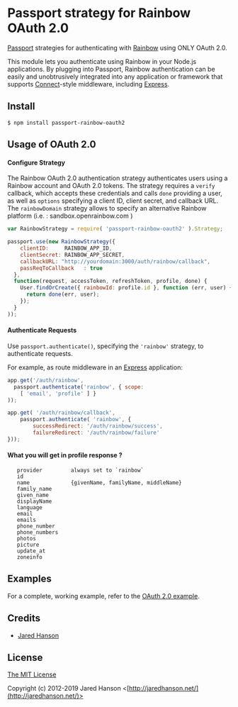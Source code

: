 # Passport strategy for Rainbow OAuth 2.0

[Passport](http://passportjs.org/) strategies for authenticating with [Rainbow](http://www.openrainbow.com/)
using ONLY OAuth 2.0.

This module lets you authenticate using Rainbow in your Node.js applications.
By plugging into Passport, Rainbow authentication can be easily and
unobtrusively integrated into any application or framework that supports
[Connect](http://www.senchalabs.org/connect/)-style middleware, including
[Express](http://expressjs.com/).

## Install

    $ npm install passport-rainbow-oauth2

## Usage of OAuth 2.0

#### Configure Strategy

The Rainbow OAuth 2.0 authentication strategy authenticates users using a Rainbow
account and OAuth 2.0 tokens.  The strategy requires a `verify` callback, which
accepts these credentials and calls `done` providing a user, as well as
`options` specifying a client ID, client secret, and callback URL.
The `rainbowDomain` strategy allows  to specify an alternative Rainbow platform (i.e. : sandbox.openrainbow.com )

```Javascript
var RainbowStrategy = require( 'passport-rainbow-oauth2' ).Strategy;

passport.use(new RainbowStrategy({
    clientID:     RAINBOW_APP_ID,
    clientSecret: RAINBOW_APP_SECRET,
    callbackURL: "http://yourdomain:3000/auth/rainbow/callback",
    passReqToCallback   : true
  },
  function(request, accessToken, refreshToken, profile, done) {
    User.findOrCreate({ rainbowId: profile.id }, function (err, user) {
      return done(err, user);
    });
  }
));
```

#### Authenticate Requests

Use `passport.authenticate()`, specifying the `'rainbow'` strategy, to
authenticate requests.

For example, as route middleware in an [Express](http://expressjs.com/)
application:

```Javascript
app.get('/auth/rainbow',
  passport.authenticate('rainbow', { scope:
  	[ 'email', 'profile' ] }
));

app.get( '/auth/rainbow/callback',
	passport.authenticate( 'rainbow', {
		successRedirect: '/auth/rainbow/success',
		failureRedirect: '/auth/rainbow/failure'
}));
```

#### What you will get in profile response ?

```
   provider         always set to `rainbow`
   id
   name             {givenName, familyName, middleName}
   family_name
   given_name
   displayName
   language
   email
   emails
   phone_number
   phone_numbers
   photos
   picture
   update_at
   zoneinfo
```

## Examples

For a complete, working example, refer to the [OAuth 2.0 example](example).

## Credits

  - [Jared Hanson](http://github.com/jaredhanson)

## License

[The MIT License](http://opensource.org/licenses/MIT)

Copyright (c) 2012-2019 Jared Hanson <[http://jaredhanson.net/](http://jaredhanson.net/)>

